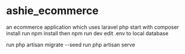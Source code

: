# ashie_ecommerce
an ecommerce application which uses laravel php 
 start with composer install
 run npm install
 then npm run dev
 edit .env to local database
 
 run php artisan migrate --seed
 run php artisan serve
